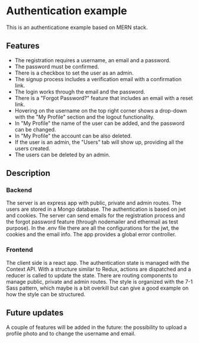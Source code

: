 # Authentication example

This is an authenticatione example based on MERN stack.

## Features

- The registration requires a username, an email and a password.
- The password must be confirmed.
- There is a checkbox to set the user as an admin.
- The signup process includes a verification email with a confirmation link.
- The login works through the email and the password.
- There is a "Forgot Password?" feature that includes an email with a reset link.
- Hovering on the username on the top right corner shows a drop-down with the "My Profile" section and the logout functionality.
- In "My Profile" the name of the user can be added, and the password can be changed.
- In "My Profile" the account can be also deleted.
- If the user is an admin, the "Users" tab will show up, providing all the users created.
- The users can be deleted by an admin.

## Description

### Backend

The server is an express app with public, private and admin routes. The users are stored in a Mongo database. The authentication is based on jwt and cookies. The server can send emails for the registration process and the forgot password feature (through nodemailer and ethermail as test purpose). In the .env file there are all the configurations for the jwt, the cookies and the email info. The app provides a global error controller.

### Frontend

The client side is a react app. The authentication state is managed with the Context API. With a structure similar to Redux, actions are dispatched and a reducer is called to update the state. There are routing components to manage public, private and admin routes. The style is organized with the 7-1 Sass pattern, which maybe is a bit overkill but can give a good example on how the style can be structured.

## Future updates

A couple of features will be added in the future: the possibility to upload a profile photo and to change the username and email.
